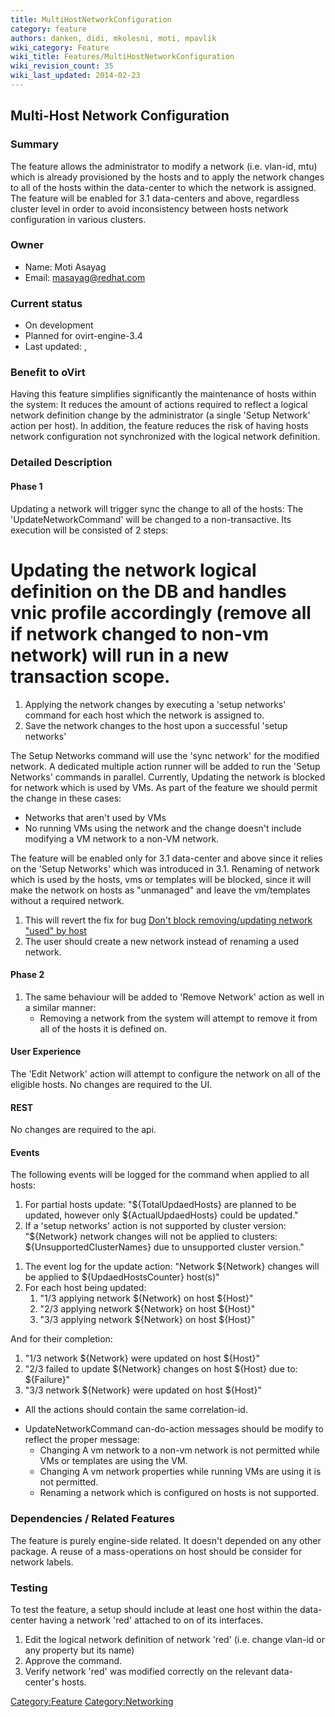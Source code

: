 ```yaml
---
title: MultiHostNetworkConfiguration
category: feature
authors: danken, didi, mkolesni, moti, mpavlik
wiki_category: Feature
wiki_title: Features/MultiHostNetworkConfiguration
wiki_revision_count: 35
wiki_last_updated: 2014-02-23
---
```


## Multi-Host Network Configuration

### Summary

The feature allows the administrator to modify a network (i.e. vlan-id, mtu) which is already provisioned by the hosts and to apply the network changes to all of the hosts within the data-center to which the network is assigned.
The feature will be enabled for 3.1 data-centers and above, regardless cluster level in order to avoid inconsistency between hosts network configuration in various clusters.

### Owner

*   Name: Moti Asayag
*   Email: <masayag@redhat.com>

### Current status

*   On development
*   Planned for ovirt-engine-3.4
*   Last updated: ,

### Benefit to oVirt

Having this feature simplifies significantly the maintenance of hosts within the system:
It reduces the amount of actions required to reflect a logical network definition change by the administrator (a single 'Setup Network' action per host).
In addition, the feature reduces the risk of having hosts network configuration not synchronized with the logical network definition.

### Detailed Description

#### Phase 1

Updating a network will trigger sync the change to all of the hosts: The 'UpdateNetworkCommand' will be changed to a non-transactive. Its execution will be consisted of 2 steps:
# Updating the network logical definition on the DB and handles vnic profile accordingly (remove all if network changed to non-vm network) will run in a new transaction scope.

1.  Applying the network changes by executing a 'setup networks' command for each host which the network is assigned to.
2.  Save the network changes to the host upon a successful 'setup networks'

The Setup Networks command will use the 'sync network' for the modified network.
A dedicated multiple action runner will be added to run the 'Setup Networks' commands in parallel.
Currently, Updating the network is blocked for network which is used by VMs. As part of the feature we should permit the change in these cases:

*   Networks that aren't used by VMs
*   No running VMs using the network and the change doesn't include modifying a VM network to a non-VM network.

The feature will be enabled only for 3.1 data-center and above since it relies on the 'Setup Networks' which was introduced in 3.1. Renaming of network which is used by the hosts, vms or templates will be blocked, since it will make the network on hosts as "unmanaged" and leave the vm/templates without a required network.

1.  This will revert the fix for bug [Don't block removing/updating network "used" by host](https://bugzilla.redhat.com/show_bug.cgi?id=909820)
2.  The user should create a new network instead of renaming a used network.

#### Phase 2

1.  The same behaviour will be added to 'Remove Network' action as well in a similar manner:
    -   Removing a network from the system will attempt to remove it from all of the hosts it is defined on.

#### User Experience

The 'Edit Network' action will attempt to configure the network on all of the eligible hosts. No changes are required to the UI.

#### REST

No changes are required to the api.

#### Events

The following events will be logged for the command when applied to all hosts:

1.  For partial hosts update: "${TotalUpdaedHosts} are planned to be updated, however only ${ActualUpdaedHosts} could be updated."
2.  If a 'setup networks' action is not supported by cluster version: "${Network} network changes will not be applied to clusters: ${UnsupportedClusterNames} due to unsupported cluster version."

<!-- -->

1.  The event log for the update action: "Network ${Network} changes will be applied to ${UpdaedHostsCounter} host(s)"
2.  For each host being updated:
    1.  "1/3 applying network ${Network} on host ${Host}"
    2.  "2/3 applying network ${Network} on host ${Host}"
    3.  "3/3 applying network ${Network} on host ${Host}"

And for their completion:

1.  "1/3 network ${Network} were updated on host ${Host}"
2.  "2/3 failed to update ${Network} changes on host ${Host} due to: ${Failure}"
3.  "3/3 network ${Network} were updated on host ${Host}"

*   All the actions should contain the same correlation-id.

<!-- -->

*   UpdateNetworkCommand can-do-action messages should be modify to reflect the proper message:
    -   Changing A vm network to a non-vm network is not permitted while VMs or templates are using the VM.
    -   Changing A vm network properties while running VMs are using it is not permitted.
    -   Renaming a network which is configured on hosts is not supported.

### Dependencies / Related Features

The feature is purely engine-side related. It doesn't depended on any other package.
A reuse of a mass-operations on host should be consider for network labels.

### Testing

To test the feature, a setup should include at least one host within the data-center having a network 'red' attached to on of its interfaces.

1.  Edit the logical network definition of network 'red' (i.e. change vlan-id or any property but its name)
2.  Approve the command.
3.  Verify network 'red' was modified correctly on the relevant data-center's hosts.

<Category:Feature> <Category:Networking>
